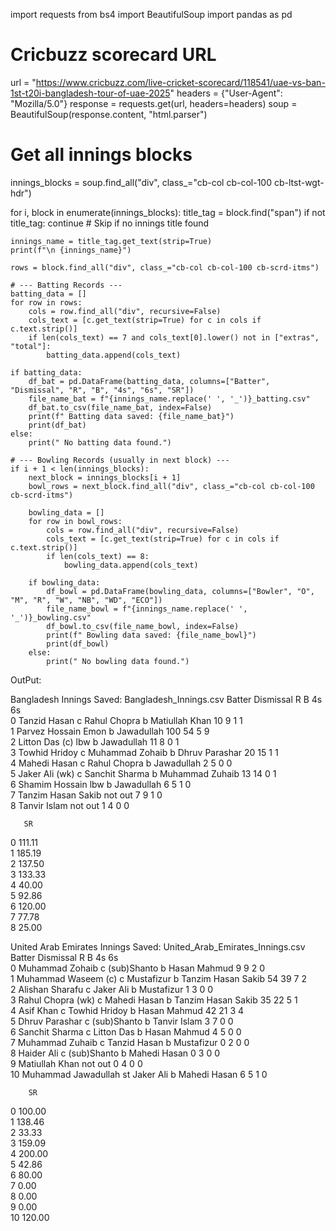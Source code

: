 import requests
from bs4 import BeautifulSoup
import pandas as pd

# Cricbuzz scorecard URL
url = "https://www.cricbuzz.com/live-cricket-scorecard/118541/uae-vs-ban-1st-t20i-bangladesh-tour-of-uae-2025"
headers = {"User-Agent": "Mozilla/5.0"}
response = requests.get(url, headers=headers)
soup = BeautifulSoup(response.content, "html.parser")

# Get all innings blocks
innings_blocks = soup.find_all("div", class_="cb-col cb-col-100 cb-ltst-wgt-hdr")

for i, block in enumerate(innings_blocks):
    title_tag = block.find("span")
    if not title_tag:
        continue  # Skip if no innings title found

    innings_name = title_tag.get_text(strip=True)
    print(f"\n {innings_name}")

    rows = block.find_all("div", class_="cb-col cb-col-100 cb-scrd-itms")

    # --- Batting Records ---
    batting_data = []
    for row in rows:
        cols = row.find_all("div", recursive=False)
        cols_text = [c.get_text(strip=True) for c in cols if c.text.strip()]
        if len(cols_text) == 7 and cols_text[0].lower() not in ["extras", "total"]:
            batting_data.append(cols_text)

    if batting_data:
        df_bat = pd.DataFrame(batting_data, columns=["Batter", "Dismissal", "R", "B", "4s", "6s", "SR"])
        file_name_bat = f"{innings_name.replace(' ', '_')}_batting.csv"
        df_bat.to_csv(file_name_bat, index=False)
        print(f" Batting data saved: {file_name_bat}")
        print(df_bat)
    else:
        print(" No batting data found.")

    # --- Bowling Records (usually in next block) ---
    if i + 1 < len(innings_blocks):
        next_block = innings_blocks[i + 1]
        bowl_rows = next_block.find_all("div", class_="cb-col cb-col-100 cb-scrd-itms")

        bowling_data = []
        for row in bowl_rows:
            cols = row.find_all("div", recursive=False)
            cols_text = [c.get_text(strip=True) for c in cols if c.text.strip()]
            if len(cols_text) == 8:
                bowling_data.append(cols_text)

        if bowling_data:
            df_bowl = pd.DataFrame(bowling_data, columns=["Bowler", "O", "M", "R", "W", "NB", "WD", "ECO"])
            file_name_bowl = f"{innings_name.replace(' ', '_')}_bowling.csv"
            df_bowl.to_csv(file_name_bowl, index=False)
            print(f" Bowling data saved: {file_name_bowl}")
            print(df_bowl)
        else:
            print(" No bowling data found.")


OutPut:

 Bangladesh Innings
 Saved: Bangladesh_Innings.csv
                Batter                           Dismissal    R   B 4s 6s  \
0         Tanzid Hasan     c Rahul Chopra b Matiullah Khan   10   9  1  1   
1  Parvez Hossain Emon                        b Jawadullah  100  54  5  9   
2       Litton Das (c)                    lbw b Jawadullah   11   8  0  1   
3        Towhid Hridoy  c Muhammad Zohaib b Dhruv Parashar   20  15  1  1   
4         Mahedi Hasan         c Rahul Chopra b Jawadullah    2   5  0  0   
5       Jaker Ali (wk)  c Sanchit Sharma b Muhammad Zuhaib   13  14  0  1   
6       Shamim Hossain                    lbw b Jawadullah    6   5  1  0   
7   Tanzim Hasan Sakib                             not out    7   9  1  0   
8         Tanvir Islam                             not out    1   4  0  0   

       SR  
0  111.11  
1  185.19  
2  137.50  
3  133.33  
4   40.00  
5   92.86  
6  120.00  
7   77.78  
8   25.00  

 United Arab Emirates Innings
 Saved: United_Arab_Emirates_Innings.csv
                 Batter                            Dismissal   R   B 4s 6s  \
0       Muhammad Zohaib         c (sub)Shanto b Hasan Mahmud   9   9  2  0   
1   Muhammad Waseem (c)    c Mustafizur b Tanzim Hasan Sakib  54  39  7  2   
2       Alishan Sharafu             c Jaker Ali b Mustafizur   1   3  0  0   
3     Rahul Chopra (wk)  c Mahedi Hasan b Tanzim Hasan Sakib  35  22  5  1   
4             Asif Khan       c Towhid Hridoy b Hasan Mahmud  42  21  3  4   
5        Dhruv Parashar         c (sub)Shanto b Tanvir Islam   3   7  0  0   
6        Sanchit Sharma          c Litton Das b Hasan Mahmud   4   5  0  0   
7       Muhammad Zuhaib          c Tanzid Hasan b Mustafizur   0   2  0  0   
8            Haider Ali         c (sub)Shanto b Mahedi Hasan   0   3  0  0   
9        Matiullah Khan                              not out   0   4  0  0   
10  Muhammad Jawadullah          st Jaker Ali b Mahedi Hasan   6   5  1  0   

        SR  
0   100.00  
1   138.46  
2    33.33  
3   159.09  
4   200.00  
5    42.86  
6    80.00  
7     0.00  
8     0.00  
9     0.00  
10  120.00  

            

